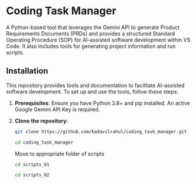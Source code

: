 # Coding Task Manager

A Python-based tool that leverages the Gemini API to generate Product Requirements Documents (PRDs) and provides a structured Standard Operating Procedure (SOP) for AI-assisted software development within VS Code. It also includes tools for generating project information and run scripts.

## Installation

This repository provides tools and documentation to facilitate AI-assisted software development. To set up and use the tools, follow these steps:

1.  **Prerequisites**: Ensure you have Python 3.8+ and pip installed. An active Google Gemini API Key is required.

2.  **Clone the repository**:

    ```bash
    git clone https://github.com/kadavilrahul/coding_task_manager.git
    ```

    ```bash
    cd coding_task_manager
    ```
    Move to appropriate folder of scripts

    ```bash
    cd scripts_01
    ```

    ```bash
    cd scripts_02
    ```